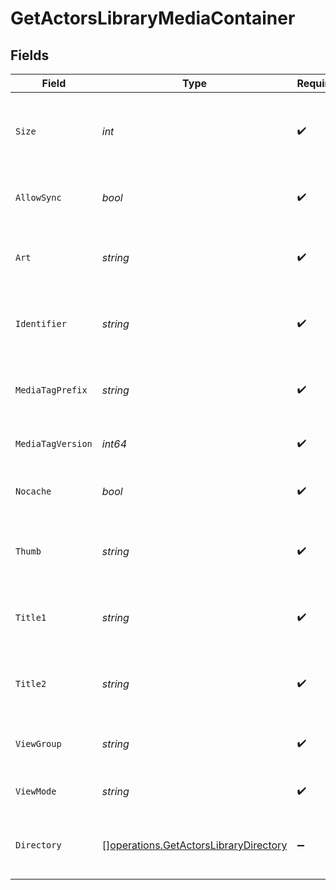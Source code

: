 # GetActorsLibraryMediaContainer


## Fields

| Field                                                                                          | Type                                                                                           | Required                                                                                       | Description                                                                                    | Example                                                                                        |
| ---------------------------------------------------------------------------------------------- | ---------------------------------------------------------------------------------------------- | ---------------------------------------------------------------------------------------------- | ---------------------------------------------------------------------------------------------- | ---------------------------------------------------------------------------------------------- |
| `Size`                                                                                         | *int*                                                                                          | :heavy_check_mark:                                                                             | Number of media items returned in this response.                                               | 50                                                                                             |
| `AllowSync`                                                                                    | *bool*                                                                                         | :heavy_check_mark:                                                                             | Indicates whether syncing is allowed.                                                          | false                                                                                          |
| `Art`                                                                                          | *string*                                                                                       | :heavy_check_mark:                                                                             | URL for the background artwork of the media container.                                         | /:/resources/show-fanart.jpg                                                                   |
| `Identifier`                                                                                   | *string*                                                                                       | :heavy_check_mark:                                                                             | An plugin identifier for the media container.                                                  | com.plexapp.plugins.library                                                                    |
| `MediaTagPrefix`                                                                               | *string*                                                                                       | :heavy_check_mark:                                                                             | The prefix used for media tag resource paths.                                                  | /system/bundle/media/flags/                                                                    |
| `MediaTagVersion`                                                                              | *int64*                                                                                        | :heavy_check_mark:                                                                             | The version number for media tags.                                                             | 1734362201                                                                                     |
| `Nocache`                                                                                      | *bool*                                                                                         | :heavy_check_mark:                                                                             | Specifies whether caching is disabled.                                                         | true                                                                                           |
| `Thumb`                                                                                        | *string*                                                                                       | :heavy_check_mark:                                                                             | URL for the thumbnail image of the media container.                                            | /:/resources/show.png                                                                          |
| `Title1`                                                                                       | *string*                                                                                       | :heavy_check_mark:                                                                             | The primary title of the media container.                                                      | TV Series                                                                                      |
| `Title2`                                                                                       | *string*                                                                                       | :heavy_check_mark:                                                                             | The secondary title of the media container.                                                    | By Starring Actor                                                                              |
| `ViewGroup`                                                                                    | *string*                                                                                       | :heavy_check_mark:                                                                             | Identifier for the view group layout.                                                          | secondary                                                                                      |
| `ViewMode`                                                                                     | *string*                                                                                       | :heavy_check_mark:                                                                             | Identifier for the view mode.                                                                  | 131131                                                                                         |
| `Directory`                                                                                    | [][operations.GetActorsLibraryDirectory](../../models/operations/getactorslibrarydirectory.md) | :heavy_minus_sign:                                                                             | An array of actor entries for media items.                                                     |                                                                                                |